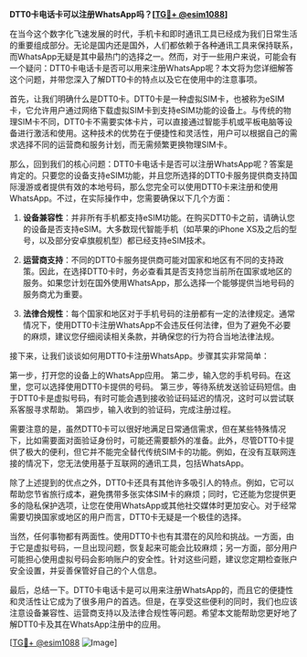 **DTT0卡电话卡可以注册WhatsApp吗？[[TG💪+ @esim1088](https://t.me/s/esim1088)]**

在当今这个数字化飞速发展的时代，手机卡和即时通讯工具已经成为我们日常生活的重要组成部分。无论是国内还是国外，人们都依赖于各种通讯工具来保持联系，而WhatsApp无疑是其中最热门的选择之一。然而，对于一些用户来说，可能会有一个疑问：DTT0卡电话卡是否可以用来注册WhatsApp呢？本文将为您详细解答这个问题，并带您深入了解DTT0卡的特点以及它在使用中的注意事项。

首先，让我们明确什么是DTT0卡。DTT0卡是一种虚拟SIM卡，也被称为eSIM卡，它允许用户通过网络下载虚拟SIM卡到支持eSIM功能的设备上。与传统的物理SIM卡不同，DTT0卡不需要实体卡片，可以直接通过智能手机或平板电脑等设备进行激活和使用。这种技术的优势在于便捷性和灵活性，用户可以根据自己的需求选择不同的运营商和服务计划，而无需频繁更换物理SIM卡。

那么，回到我们的核心问题：DTT0卡电话卡是否可以注册WhatsApp呢？答案是肯定的。只要您的设备支持eSIM功能，并且您所选择的DTT0卡服务提供商支持国际漫游或者提供有效的本地号码，那么您完全可以使用DTT0卡来注册和使用WhatsApp。不过，在实际操作中，您需要确保以下几个方面：

1. **设备兼容性**：并非所有手机都支持eSIM功能。在购买DTT0卡之前，请确认您的设备是否支持eSIM。大多数现代智能手机（如苹果的iPhone XS及之后的型号，以及部分安卓旗舰机型）都已经支持eSIM技术。

2. **运营商支持**：不同的DTT0卡服务提供商可能对国家和地区有不同的支持政策。因此，在选择DTT0卡时，务必查看其是否支持您当前所在国家或地区的服务。如果您计划在国外使用WhatsApp，那么选择一个能够提供当地号码的服务商尤为重要。

3. **法律合规性**：每个国家和地区对于手机号码的注册都有一定的法律规定。通常情况下，使用DTT0卡注册WhatsApp不会违反任何法律，但为了避免不必要的麻烦，建议您仔细阅读相关条款，并确保您的行为符合当地法律法规。

接下来，让我们谈谈如何用DTT0卡注册WhatsApp。步骤其实非常简单：

第一步，打开您的设备上的WhatsApp应用。
第二步，输入您的手机号码。在这里，您可以选择使用DTT0卡提供的号码。
第三步，等待系统发送验证码短信。由于DTT0卡是虚拟号码，有时可能会遇到接收验证码延迟的情况，这时可以尝试联系客服寻求帮助。
第四步，输入收到的验证码，完成注册过程。

需要注意的是，虽然DTT0卡可以很好地满足日常通信需求，但在某些特殊情况下，比如需要面对面验证身份时，可能还需要额外的准备。此外，尽管DTT0卡提供了极大的便利，但它并不能完全替代传统SIM卡的功能。例如，在没有互联网连接的情况下，您无法使用基于互联网的通讯工具，包括WhatsApp。

除了上述提到的优点之外，DTT0卡还具有其他许多吸引人的特点。例如，它可以帮助您节省旅行成本，避免携带多张实体SIM卡的麻烦；同时，它还能为您提供更多的隐私保护选项，让您在使用WhatsApp或其他社交媒体时更加安心。对于经常需要切换国家或地区的用户而言，DTT0卡无疑是一个极佳的选择。

当然，任何事物都有两面性。使用DTT0卡也有其潜在的风险和挑战。一方面，由于它是虚拟号码，一旦出现问题，恢复起来可能会比较麻烦；另一方面，部分用户可能担心使用虚拟号码会影响账户的安全性。针对这些问题，建议您定期检查账户安全设置，并妥善保管好自己的个人信息。

最后，总结一下。DTT0卡电话卡是可以用来注册WhatsApp的，而且它的便捷性和灵活性让它成为了很多用户的首选。但是，在享受这些便利的同时，我们也应该注意设备兼容性、运营商支持以及法律合规性等问题。希望本文能帮助您更好地了解DTT0卡及其在WhatsApp注册中的应用。

[[TG💪+ @esim1088](https://t.me/s/esim1088) ![Image](https://i.postimg.cc/4NQfJmqS/Snipaste-2025-05-13-00-14-12.png)]